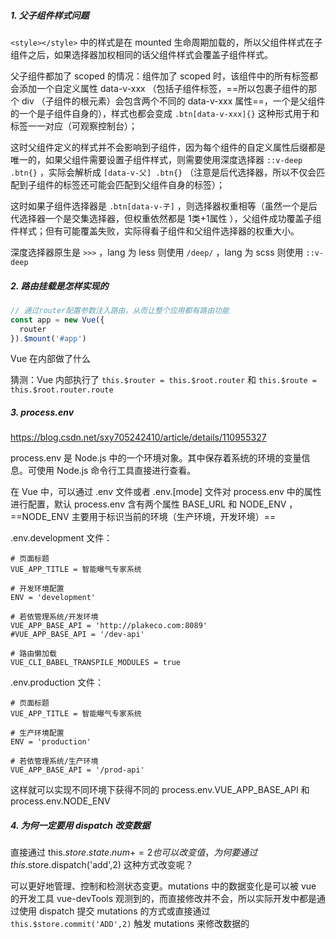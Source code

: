 ##### 1. 父子组件样式问题

`<style></style>` 中的样式是在 mounted 生命周期加载的，所以父组件样式在子组件之后，如果选择器加权相同的话父组件样式会覆盖子组件样式。

父子组件都加了 scoped 的情况：组件加了 scoped 时，该组件中的所有标签都会添加一个自定义属性 data-v-xxx （包括子组件标签，==所以包裹子组件的那个 div （子组件的根元素）会包含两个不同的 data-v-xxx 属性==，一个是父组件的一个是子组件自身的），样式也都会变成 `.btn[data-v-xxx]{}` 这种形式用于和标签一一对应（可观察控制台）；

这时父组件定义的样式并不会影响到子组件，因为每个组件的自定义属性后缀都是唯一的，如果父组件需要设置子组件样式，则需要使用深度选择器 `::v-deep .btn{}` ，实际会解析成 `[data-v-父] .btn{}` （注意是后代选择器，所以不仅会匹配到子组件的标签还可能会匹配到父组件自身的标签）；

这时如果子组件选择器是 `.btn[data-v-子]` ，则选择器权重相等（虽然一个是后代选择器一个是交集选择器，但权重依然都是 1类+1属性 ），父组件成功覆盖子组件样式；但有可能覆盖失败，实际得看子组件和父组件选择器的权重大小。

深度选择器原生是 `>>>` ，lang 为 less 则使用 `/deep/` ，lang 为 scss 则使用 `::v-deep` 

##### 2. 路由挂载是怎样实现的

```js
// 通过router配置参数注入路由，从而让整个应用都有路由功能
const app = new Vue({
  router
}).$mount('#app')
```

Vue 在内部做了什么

猜测：Vue 内部执行了 `this.$router = this.$root.router` 和 `this.$route = this.$root.router.route`



##### 3. process.env 

https://blog.csdn.net/sxy705242410/article/details/110955327

process.env 是 Node.js 中的一个环境对象。其中保存着系统的环境的变量信息。可使用 Node.js 命令行工具直接进行查看。

在 Vue 中，可以通过 .env 文件或者 .env.[mode] 文件对 process.env 中的属性进行配置，默认 process.env 含有两个属性 BASE_URL 和 NODE_ENV ，==NODE_ENV 主要用于标识当前的环境（生产环境，开发环境）==

.env.development 文件：

```
# 页面标题
VUE_APP_TITLE = 智能曝气专家系统

# 开发环境配置
ENV = 'development'

# 若依管理系统/开发环境
VUE_APP_BASE_API = 'http://plakeco.com:8089'
#VUE_APP_BASE_API = '/dev-api'

# 路由懒加载
VUE_CLI_BABEL_TRANSPILE_MODULES = true
```

.env.production 文件：

```
# 页面标题
VUE_APP_TITLE = 智能曝气专家系统

# 生产环境配置
ENV = 'production'

# 若依管理系统/生产环境
VUE_APP_BASE_API = '/prod-api'
```

这样就可以实现不同环境下获得不同的 process.env.VUE_APP_BASE_API 和 process.env.NODE_ENV 



##### 4. 为何一定要用 dispatch 改变数据

直接通过 this.$store.state.num+=2 也可以改变值，为何要通过 this.$store.dispatch('add',2) 这种方式改变呢？

可以更好地管理、控制和检测状态变更。mutations 中的数据变化是可以被 vue 的开发工具 vue-devTools 观测到的，而直接修改并不会，所以实际开发中都是通过使用 dispatch 提交 mutations 的方式或直接通过`this.$store.commit('ADD',2)` 触发 mutations 来修改数据的

